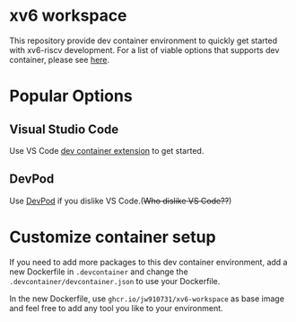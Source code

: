 # xv6 workspace 
This repository provide dev container environment to quickly get started with xv6-riscv development. For a list of viable options that supports dev container, please see [here](https://containers.dev/supporting).

# Popular Options
## Visual Studio Code
Use VS Code [dev container extension](https://marketplace.visualstudio.com/items?itemName=ms-vscode-remote.remote-containers) to get started.

## DevPod
Use [DevPod](https://devpod.sh/) if you dislike VS Code.(~~Who dislike VS Code??~~)

# Customize container setup
If you need to add more packages to this dev container environment, add a new Dockerfile in `.devcontainer` and change the `.devcontainer/devcontainer.json` to use your Dockerfile.

In the new Dockerfile, use `ghcr.io/jw910731/xv6-workspace` as base image and feel free to add any tool you like to your environment.
